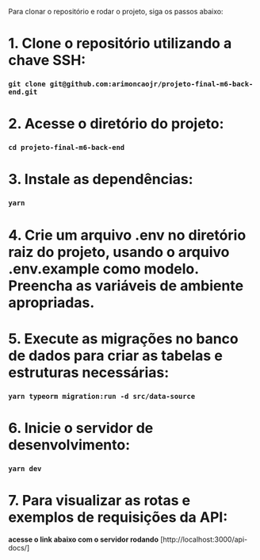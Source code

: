 Para clonar o repositório e rodar o projeto, siga os passos abaixo:

# 1. Clone o repositório utilizando a chave SSH:

### `git clone git@github.com:arimoncaojr/projeto-final-m6-back-end.git`

# 2. Acesse o diretório do projeto:

### `cd projeto-final-m6-back-end`

# 3. Instale as dependências:

### `yarn`

# 4. Crie um arquivo .env no diretório raiz do projeto, usando o arquivo .env.example como modelo. Preencha as variáveis de ambiente apropriadas.

# 5. Execute as migrações no banco de dados para criar as tabelas e estruturas necessárias:

### `yarn typeorm migration:run -d src/data-source`

# 6. Inicie o servidor de desenvolvimento:

### `yarn dev`

# 7. Para visualizar as rotas e exemplos de requisições da API:

**acesse o link abaixo com o servidor rodando**
[http://localhost:3000/api-docs/]
